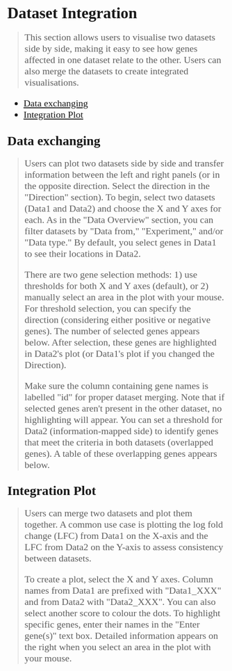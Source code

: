 <span style="font-family: 'Times', serif">

# <span style="font-family: 'Times', serif; font-size: 36px;"> Dataset Integration </span>

> <span style="font-size: 22px;">
>
> This section allows users to visualise two datasets side by side, making it easy to see how genes affected in one dataset relate to the other. Users can also merge the datasets to create integrated visualisations.

<span style="font-size: 22px;">

- [ Data exchanging ](#data-exchanging)
- [ Integration Plot ](#integration-plot)

</span>

## <span style="font-family: 'Times', serif; font-size: 30px;"> Data exchanging </span>
> <span style="font-size: 22px;">
>
> Users can plot two datasets side by side and transfer information between the left and right panels (or in the opposite direction. Select the direction in the "Direction" section). To begin, select two datasets (Data1 and Data2) and choose the X and Y axes for each. As in the "Data Overview" section, you can filter datasets by "Data from," "Experiment," and/or "Data type." By default, you select genes in Data1 to see their locations in Data2. 
>
> There are two gene selection methods: 1) use thresholds for both X and Y axes (default), or 2) manually select an area in the plot with your mouse. For threshold selection, you can specify the direction (considering either positive or negative genes). The number of selected genes appears below. After selection, these genes are highlighted in Data2's plot (or Data1's plot if you changed the Direction). 
>
> Make sure the column containing gene names is labelled "id" for proper dataset merging. Note that if selected genes aren't present in the other dataset, no highlighting will appear. You can set a threshold for Data2 (information-mapped side) to identify genes that meet the criteria in both datasets (overlapped genes). A table of these overlapping genes appears below.

## <span style="font-family: 'Times', serif; font-size: 30px;"> Integration Plot </span>
> <span style="font-size: 22px;">
>
> Users can merge two datasets and plot them together. A common use case is plotting the log fold change (LFC) from Data1 on the X-axis and the LFC from Data2 on the Y-axis to assess consistency between datasets.
> 
> To create a plot, select the X and Y axes. Column names from Data1 are prefixed with "Data1_XXX" and from Data2 with "Data2_XXX". You can also select another score to colour the dots. To highlight specific genes, enter their names in the "Enter gene(s)" text box. Detailed information appears on the right when you select an area in the plot with your mouse.

</span>